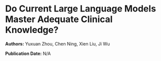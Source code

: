 # Do Current Large Language Models Master Adequate Clinical Knowledge?

**Authors:** Yuxuan Zhou, Chen Ning, Xien Liu, Ji Wu

**Publication Date:** N/A


